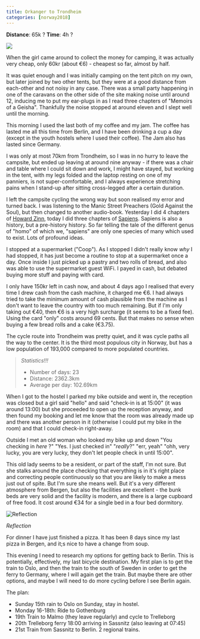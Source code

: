 ```yaml
---
title: Orkanger to Trondheim
categories: [norway2018]
---
```


**Distance**: 65k ?
**Time**: 4h ?

<img class="image-right" src="/images/norway/2018-07-14/map.png"/>

When the girl came around to collect the money for camping, it was actually
very cheap, only 60kr (about €6) - cheapest so far, almost by half. 

It was quiet enough and I was initially camping on the tent pitch on my own,
but later joined by two other tents, but they were at a good distance from
each-other and not noisy in any case. There was a small party happening in one
of the caravans on the other side of the site making noise until around 12,
inducing me to put my ear-plugs in as I read three chapters of "Memoirs of a
Geisha". Thankfully the noise stopped at around eleven and I slept well until
the morning.

This morning I used the last both of my coffee and my jam. The coffee has
lasted me all this time from Berlin, and I have been drinking a cup a day
(except in the youth hostels where I used their coffee). The Jam also has
lasted since Germany.

I was only at most 70km from Trondheim, so I was in no hurry to leave the
campsite, but ended up leaving at around nine anyway - if there was a chair
and table where I could sit down and work, I might have stayed, but working in
the tent, with my legs folded and the laptop resting on one of my panniers, is
not super-comfortable, and I always experience stretching pains when I stand-up
after sitting cross-legged after a certain duration.

I left the campsite cycling the wrong way but soon realised my error and
turned back. I was listening to the Manic Street Preachers (Gold Against the
Soul), but then changed to another audio-book. Yesterday I did 4 chapters of
[Howard
Zinn](https://www.amazon.com/Peoples-History-United-States/dp/0060838655),
today I did three chapters of
[Sapiens](https://www.amazon.com/Sapiens-Humankind-Yuval-Noah-Harari/dp/0062316095).
Sapiens is also a history, but a pre-history history. So far telling the tale
of the different genus of "homo" of which we, "sapiens" are only one species
of many which used to exist. Lots of profound ideas.

I stopped at a supermarket ("Coop"). As I stopped I didn't really know
_why_ I had stopped, it has just become a routine to stop at a supermarket
once a day. Once inside I just picked up a pastry and two rolls of bread, and
also was able to use the supermarket guest WiFi. I payed in cash, but debated
buying more stuff and paying with card.

I only have 150kr left in cash now, and about 4 days ago I realised that every
time I drew cash from the cash machine, it charged me €6. I had always tried
to take the minimum amount of cash plausible from the machine as I don't want
to leave the country with too much remaining. But if I'm only taking out €40,
then €6 is a very high surcharge (it seems to be a fixed fee). Using the card
"only" costs around 69 cents. But that makes no sense when buying a few bread
rolls and a cake (€3.75).

The cycle route into Trondheim was pretty quiet, and it was cycle paths all
the way to the center. It is the third most populous city in Norway, but has a
low population of 193,000 compared to more populated countries.

> *Statistics!!!*
> 
> - Number of days: 23
> - Distance: 2362.3km
> - Average per day: 102.69km


When I got to the hostel I parked my bike outside and went in, the reception
was closed but a girl said "hello" and said "check-in is at 15:00" (it was
around 13:00) but she proceeded to open up the reception anyway, and then
found my booking and let me know that the room was already made up and there
was another person in it (otherwise I could put my bike in the room) and that
I could check-in right-away.

Outside I met an old woman who looked my bike up and down "You checking in
_here_ ?" "Yes. I just checked in" "_really_?" "err, yeah" "ohh, very lucky,
you are very lucky, they don't let people check in until 15:00".

This old lady seems to be a resident, or part of the staff, I'm not sure. But
she stalks around the place checking that everything is in it's right place
and correcting people continuously so that you are likely to make a mess just
out of spite. But I'm sure she means well. But it's a very different
atmosphere from Bergen, but also the facilities are excellent - the bunk beds
are very solid and the facility is modern, and there is a large cupboard of
free food. It cost around €34 for a single bed in a four bed dormitory.

![Reflection](/images/norway/2018-07-14/IMG_20180714_090356.jpg)

*Reflection*

For dinner I have just finished a pizza. It has been 8 days since my last
pizza in Bergen, and it;s nice to have a change from soup.

This evening I need to research my options for getting back to Berlin. This is
potentially, effectively, my last bicycle destination. My first plan is to get
the train to Oslo, and then the train to the south of Sweden in order to get
the ferry to Germany, where I will again get the train. But maybe there are
other options, and maybe I will need to do more cycling before I see Berlin
again.


The plan:

- Sunday 15th rain to Oslo on Sunday, stay in hostel.
- Monday 16-18th: Ride to Gothenburg
- 19th Train to Malmo (they leave regularly) and cycle to Trelleborg
- 20th Trelleborg ferry 18:00 arriving in Sassnitz (also leaving at 07:45)
- 21st Train from Sassnitz to Berlin. 2 regional trains.

